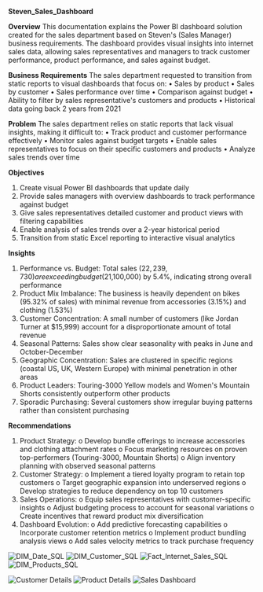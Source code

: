 **Steven_Sales_Dashboard**

**Overview**
This documentation explains the Power BI dashboard solution created for the sales department based on Steven's (Sales Manager) business requirements. The dashboard provides visual insights into internet sales data, allowing sales representatives and managers to track customer performance, product performance, and sales against budget.

**Business Requirements**
The sales department requested to transition from static reports to visual dashboards that focus on:
•	Sales by product
•	Sales by customer
•	Sales performance over time
•	Comparison against budget
•	Ability to filter by sales representative's customers and products
•	Historical data going back 2 years from 2021

**Problem**
The sales department relies on static reports that lack visual insights, making it difficult to:
•	Track product and customer performance effectively
•	Monitor sales against budget targets
•	Enable sales representatives to focus on their specific customers and products
•	Analyze sales trends over time

**Objectives**
1.	Create visual Power BI dashboards that update daily
2.	Provide sales managers with overview dashboards to track performance against budget
3.	Give sales representatives detailed customer and product views with filtering capabilities
4.	Enable analysis of sales trends over a 2-year historical period
5.	Transition from static Excel reporting to interactive visual analytics
   
**Insights**
1.	Performance vs. Budget: Total sales ($22,239,730) are exceeding budget ($21,100,000) by 5.4%, indicating strong overall performance
2.	Product Mix Imbalance: The business is heavily dependent on bikes (95.32% of sales) with minimal revenue from accessories (3.15%) and clothing (1.53%)
3.	Customer Concentration: A small number of customers (like Jordan Turner at $15,999) account for a disproportionate amount of total revenue
4.	Seasonal Patterns: Sales show clear seasonality with peaks in June and October-December
5.	Geographic Concentration: Sales are clustered in specific regions (coastal US, UK, Western Europe) with minimal penetration in other areas
6.	Product Leaders: Touring-3000 Yellow models and Women's Mountain Shorts consistently outperform other products
7.	Sporadic Purchasing: Several customers show irregular buying patterns rather than consistent purchasing
   
**Recommendations**
1.	Product Strategy: 
o	Develop bundle offerings to increase accessories and clothing attachment rates
o	Focus marketing resources on proven top-performers (Touring-3000, Mountain Shorts)
o	Align inventory planning with observed seasonal patterns
2.	Customer Strategy: 
o	Implement a tiered loyalty program to retain top customers
o	Target geographic expansion into underserved regions
o	Develop strategies to reduce dependency on top 10 customers
3.	Sales Operations: 
o	Equip sales representatives with customer-specific insights
o	Adjust budgeting process to account for seasonal variations
o	Create incentives that reward product mix diversification
4.	Dashboard Evolution: 
o	Add predictive forecasting capabilities
o	Incorporate customer retention metrics
o	Implement product bundling analysis views
o	Add sales velocity metrics to track purchase frequency

![DIM_Date_SQL](https://github.com/user-attachments/assets/5a63a857-766d-43f7-a636-311d8c28fa1e)
![DIM_Customer_SQL](https://github.com/user-attachments/assets/ccb1e757-c1db-41b6-b091-f3aaa3f8a097)
![Fact_Internet_Sales_SQL](https://github.com/user-attachments/assets/8c71f13a-37ec-4e29-9334-bf2d012194ea)
![DIM_Products_SQL](https://github.com/user-attachments/assets/8c9f954d-21c1-4a4a-a81e-b9bcf8df7584)




 ![Customer Details](https://github.com/user-attachments/assets/7242258c-25fa-4c3b-8a53-070a95bfdfe6)
![Product Details](https://github.com/user-attachments/assets/f82a98bd-966f-474a-aad8-60d9b2f3a97e)
![Sales Dashboard](https://github.com/user-attachments/assets/88be2942-17b2-47c7-8451-d434fcd5bad2)

